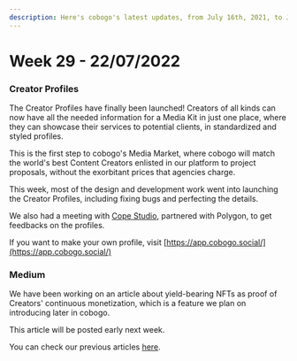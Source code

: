 ```yaml
---
description: Here's cobogo's latest updates, from July 16th, 2021, to July 22nd, 2022
---
```


# Week 29 - 22/07/2022

### Creator Profiles

The Creator Profiles have finally been launched! Creators of all kinds can now have all the needed information for a Media Kit in just one place, where they can showcase their services to potential clients, in standardized and styled profiles.

This is the first step to cobogo's Media Market, where cobogo will match the world's best Content Creators enlisted in our platform to project proposals, without the exorbitant prices that agencies charge.

This week, most of the design and development work went into launching the Creator Profiles, including fixing bugs and perfecting the details.

We also had a meeting with [Cope Studio](https://cope.studio/), partnered with Polygon, to get feedbacks on the profiles.

If you want to make your own profile, visit [https://app.cobogo.social/](https://app.cobogo.social/)

### Medium

We have been working on an article about yield-bearing NFTs as proof of Creators' continuous monetization, which is a feature we plan on introducing later in cobogo.

This article will be posted early next week.

You can check our previous articles [here](https://medium.com/@cobogosocial).

